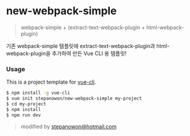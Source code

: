 # new-webpack-simple

> webpack-simple + (extract-text-webpack-plugin + html-webpack-plugin)

기존 webpack-simple 템플릿에 extract-text-webpack-plugin과
html-webpack-plugin을 추가하여 만든 Vue CLI 용 템플릿!

### Usage

This is a project template for [vue-cli](https://github.com/vuejs/vue-cli).

``` bash
$ npm install -g vue-cli
$ vue init stepanowon/new-webpack-simple my-project
$ cd my-project
$ npm install
$ npm run dev
```

>modified by stepanowon@hotmail.com
